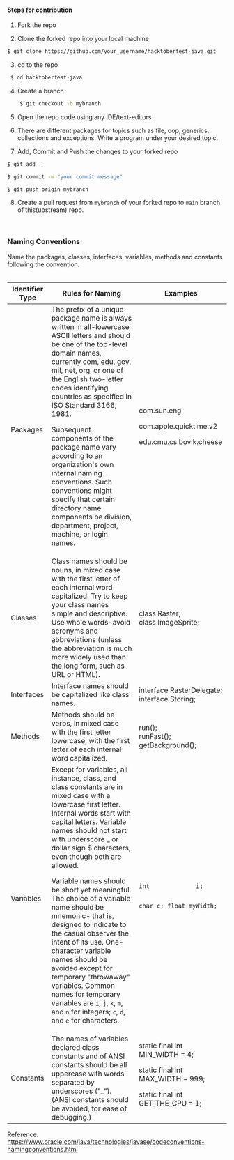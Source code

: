 
#### Steps for contribution

1. Fork the repo

2. Clone the forked repo into your local machine <br>
``` bash 
$ git clone https://github.com/your_username/hacktoberfest-java.git
```

3. cd to the repo
```bash
 $ cd hacktoberfest-java 
 ```

4. Create a branch
```bash
    $ git checkout -b mybranch
```

5. Open the repo code using any IDE/text-editors


6. There are different packages for topics such as file, oop, generics, collections and exceptions. Write a program under your desired topic.

7. Add, Commit and Push the changes to your forked repo
``` bash
$ git add .

$ git commit -m "your commit message"

$ git push origin mybranch
```

8. Create a pull request from `mybranch` of your forked repo to `main` branch of this(upstream) repo.

<br>


### Naming Conventions
Name the packages, classes, interfaces, variables, methods and constants following the convention.
<br><br>
<div class="otable-w1">
<table class="otable-w2 otable-tech-basic">    <thead>         <tr>             <th>       <a name="15405" id="15405"></a>            Identifier Type</th>             <th> <a name="15407" id="15407"></a>            Rules for Naming</th>             <th><a name="15409" id="15409"></a>            Examples</th>         </tr>  </thead><tbody>       <tr>             <td>             <p><a name="28840" id="28840"></a> Packages</td>             <td><a name="34793" id="34793"></a> The prefix of a unique package name is always written in all-lowercase ASCII letters and should be one of the top-level domain names, currently com, edu, gov, mil, net, org, or one of the English two-letter codes identifying countries as specified in ISO Standard 3166, 1981.</p>             <p><a name="28865" id="28865"></a> Subsequent components of the package name vary according to an organization's own internal naming conventions. Such conventions might specify that certain directory name components be division, department, project, machine, or login names.</td>             <td><a name="34962" id="34962"></a> com.sun.eng</p>             <p><a name="34966" id="34966"></a> com.apple.quicktime.v2</p>             <p><a name="34967" id="34967"></a></p>             <p><a name="28894" id="28894"></a> edu.cmu.cs.bovik.cheese</td>         </tr>         <tr>             <td><a name="15411" id="15411"></a> Classes</td>             <td><a name="15413" id="15413"></a> Class names should be nouns, in mixed case with the first letter of each internal word capitalized. Try to keep your class names simple and descriptive. Use whole words-avoid acronyms and abbreviations (unless the abbreviation is much more widely used than the long form, such as URL or HTML).</td>             <td><a name="15415" id="15415"></a> class Raster;             <br>             class ImageSprite;</td>         </tr>         <tr>             <td><a name="15417" id="15417"></a> Interfaces</td>             <td><a name="15419" id="15419"></a> Interface names should be capitalized like class names.</td>             <td><a name="15421" id="15421"></a> interface RasterDelegate;             <br>             interface Storing;</td>         </tr>         <tr>             <td><a name="15423" id="15423"></a> Methods</td>             <td><a name="15425" id="15425"></a> Methods should be verbs, in mixed case with the first letter lowercase, with the first letter of each internal word capitalized.</td>             <td><a name="15427" id="15427"></a> run();             <br>             runFast();             <br>             getBackground();</td>         </tr>         <tr>             <td><a name="15429" id="15429"></a> Variables</td>             <td><a name="34851" id="34851"></a> Except for variables, all instance, class, and class constants are in mixed case with a lowercase first letter. Internal words start with capital letters. Variable names should not start with underscore _ or dollar sign $ characters, even though both are allowed.</p>             <p><a name="15432" id="15432"></a> Variable names should be short yet meaningful. The choice of a variable name should be mnemonic- that is, designed to indicate to the casual observer the intent of its use. One-character variable names should be avoided except for temporary "throwaway" variables. Common names for temporary variables are               <code class="ocode">i</code>,               <code class="ocode">j</code>,               <code class="ocode">k</code>,               <code class="ocode">m</code>, and               <code class="ocode">n</code> for integers;               <code class="ocode">c</code>,               <code class="ocode">d</code>, and               <code class="ocode">e</code> for characters.</td>             <td><a name="15434" id="15434"></a></p>             <div class="ocode"><pre><code>int             i;

char            c;
float           myWidth;
</code></pre></div></td>         </tr>         <tr>             <td><a name="15436" id="15436"></a> Constants</td>             <td><a name="15438" id="15438"></a> The names of variables declared class constants and of ANSI constants should be all uppercase with words separated by underscores ("_"). (ANSI constants should be avoided, for ease of debugging.)</td>             <td><a name="15440" id="15440"></a> static final int MIN_WIDTH = 4;</p>             <p><a name="18753" id="18753"></a> static final int MAX_WIDTH = 999;</p>             <p><a name="33897" id="33897"></a> static final int GET_THE_CPU = 1;</td>         </tr>     </tbody> </table>  </div></div>    <!-- CN15v0 -->


Reference: https://www.oracle.com/java/technologies/javase/codeconventions-namingconventions.html


